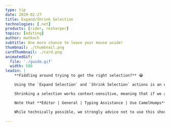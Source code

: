 ```yaml
---
type: tip
date: 2020-02-27
title: Expand/Shrink Selection
technologies: [.net]
products: [rider, resharper]
topics: [editing]
author: matkoch
subtitle: One more chance to leave your mouse aside!
thumbnail: ./thumbnail.png
cardThumbnail: ./card.png
animatedGif:
  file: './guide.gif'
  width: 500
leadin: |
    **Fiddling around trying to get the right selection?** 😭

    Using the `Expand Selection` and `Shrink Selection` actions is an effective way to select the right text fragments. Knowing how CSharp, JSON, XML, and other formats syntactically work, they will always lead us to the next logical element or construct. For instance, we can easily select strings, block statements, methods/classes, JSON properties, or just text paragraphs. This naturally improves how we can introduce variables, move code blocks, or just fix a typo in a single word.

    Shrinking a selection works context-sensitive, meaning that if we accidentally expanded too much, we can easily go back to the previous selection.

    Note that **Editor | General | Typing Assistance | Use CamelHumps** can be enabled to treat camel-humps in single words as a next selection target.

    While technically possible, we strongly advice not to use this shortcut to select a whole file. Please consider `Ctrl+A` for that matter. 😅

---
```


